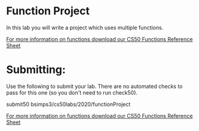 # Function Project

In this lab you will write a project which uses multiple functions.

[For more information on functions download our CS50 Functions Reference Sheet](https://cs50.harvard.edu/ap/2020/assets/pdfs/functions.pdf)
# Submitting:
Use the following to submit your lab.  There are no automated checks to pass for this one (so you don't need to run check50).

submit50 bsimps3/cs50labs/2020/functionProject

[For more information on functions download our CS50 Functions Reference Sheet](https://cs50.harvard.edu/ap/2020/assets/pdfs/functions.pdf)
